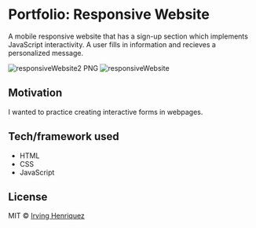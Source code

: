 # Portfolio: Responsive Website

A mobile responsive website that has a sign-up section which implements JavaScript interactivity. A user fills in information and recieves a personalized message.

![responsiveWebsite2 PNG](https://user-images.githubusercontent.com/69181038/99624304-0d813100-29fc-11eb-9902-973f01fefb27.jpg)
![responsiveWebsite](https://user-images.githubusercontent.com/69181038/99627870-17f2f900-2a03-11eb-8b6f-b2cbb78a5c29.gif)



## Motivation

I wanted to practice creating interactive forms in webpages.

## Tech/framework used
- HTML
- CSS
- JavaScript


## License
MIT © [Irving Henriquez]()
